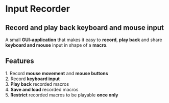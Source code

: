 # Input Recorder  
## Record and play back keyboard and mouse input  
A small **GUI\-application** that makes it easy to **record**, **play back** and share **keyboard and mouse** input in shape of a **macro**\.  
  
## Features  
1\. Record **mouse movement** and **mouse buttons**  
2\. Record **keyboard input**  
3\. **Play back** recorded macros  
4\. **Save and load** recorded macros  
5\. **Restrict** recorded macros to be playable **once only**